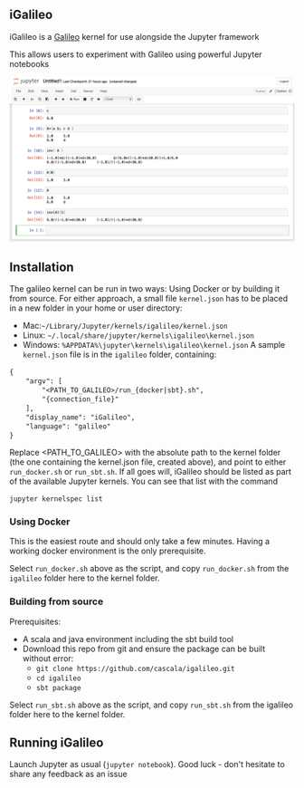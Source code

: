 ## iGalileo

iGalileo is a [Galileo](https://github.com/cascala/galileo) kernel for use alongside the Jupyter framework

This allows users to experiment with Galileo using powerful Jupyter notebooks

![Illustration](doc/jupyter_1.png)

## Installation

The galileo kernel can be run in two ways: Using Docker or by building it from source. For either approach, a small file `kernel.json` has to be placed in a new folder in your home or user directory:
* Mac:`~/Library/Jupyter/kernels/igalileo/kernel.json`
* Linux: `~/.local/share/jupyter/kernels\igalileo\kernel.json`
* Windows: `%APPDATA%\jupyter\kernels\igalileo\kernel.json`
A sample `kernel.json` file is in the `igalileo` folder, containing:
```
{
    "argv": [
        "<PATH_TO_GALILEO>/run_{docker|sbt}.sh",
        "{connection_file}"
    ],
    "display_name": "iGalileo",
    "language": "galileo"
}
```
Replace <PATH_TO_GALILEO> with the absolute path to the kernel folder (the one containing the kernel.json file, created above), and point to either `run_docker.sh` or `run_sbt.sh`.
If all goes will, iGalileo should be listed as part of the available Jupyter kernels. You can see that list with the command
```
jupyter kernelspec list
```

### Using Docker
This is the easiest route and should only take a few minutes.
Having a working docker environment is the only prerequisite.

Select `run_docker.sh` above as the script, and copy `run_docker.sh` from the `igalileo` folder here to the kernel folder.

### Building from source
Prerequisites:
* A scala and java environment including the sbt build tool
* Download this repo from git and ensure the package can be built without error:
    * `git clone https://github.com/cascala/igalileo.git`
    * `cd igalileo`
    * `sbt package`

Select `run_sbt.sh` above as the script, and copy `run_sbt.sh` from the igalileo folder here to the kernel folder.

## Running iGalileo

Launch Jupyter as usual (`jupyter notebook`).
Good luck - don't hesitate to share any feedback as an issue
